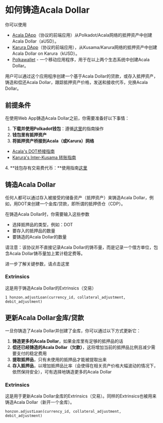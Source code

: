 # 如何铸造Acala Dollar

你可以使用&#x20;

* [Acala DApp](https://apps.acala.network/vault)（协议的前端应用）从Polkadot/Acala网络的抵押资产中创建Acala Dollar（aUSD）。&#x20;
* [Karura DApp](https://apps.karura.network/vault)（协议的前端应用），从Kusama/Karura网络的抵押资产中创建Acala Dollar on Karura（kUSD）。&#x20;
* [Polkawallet](https://polkawallet.io) - 一个移动应用程序，用于在以上两个生态系统中创建Acala Dollar。&#x20;

用户可以通过这个应用程序创建一个基于Acala Dollar的贷款，或存入抵押资产，铸造和偿还Acala Dollar，跟踪抵押资产价格，发送和接收代币，兑换Acala Dollar。&#x20;

## 前提条件&#x20;

在使用Web App铸造Acala Dollar之前，你需要准备好以下事情：&#x20;

1. **下载并使用Polkadot钱包**：遵循[这里](https://guide.acalaapps.wiki/general/installing-polkadot.js)的指南操作&#x20;
2. **钱包里有抵押资产**
3. **将抵押资产桥接到Acala（或Karura）网络**&#x20;

* [Acala's DOT桥接指南](https://app.gitbook.com/s/X0fjyKavAAozAGhuu7sU/ru-men/acala-wang-luo/acalas-dot-qiao)&#x20;
* [Karura's Inter-Kusama 转账指南](https://app.gitbook.com/s/X0fjyKavAAozAGhuu7sU/ru-men/karura-wang-luo/karura-de-nei-bu-zhuan-zhang)&#x20;

&#x20;  4\. **钱包存有交易费代币：**使用指南[这里](https://app.gitbook.com/s/X0fjyKavAAozAGhuu7sU/le-jie-acala/ling-huo-de-shou-xu-fei)&#x20;

## 铸造Acala Dollar&#x20;

任何人都可以通过存入被接受的储备资产（抵押资产）来铸造Acala Dollar，例如，用DOT来创建一个金库/贷款，即所谓的抵押债仓（CDP）。&#x20;

在铸造Acala Dollar时，你需要输入这些参数

* 选择抵押品的类型，例如：DOT&#x20;
* 要存入的抵押品的数量 &#x20;
* 要铸造的Acala Dollar的数量

请注意：该协议并不直接记录Acala Dollar的铸币量，而是记录一个借方单位，包含Acala Dollar铸币量加上累计稳定费等。&#x20;

进一步了解关键参数，请点击这里

### Extrinsics

这是用于铸造Acala Dollar的Extrinsics（交易）

&#x20; `1 honzon.adjustLoan(currency_id, collateral_adjustment, debit_adjustment)`&#x20;

## 更新Acala Dollar金库/贷款&#x20;

一旦你铸造了Acala Dollar并创建了金库，你可以通过以下方式更新它：

1. **铸造更多的Acala Dollar**，如果金库里有足够的抵押品的话&#x20;
2. **偿还已经铸造的Acala Dollar（欠款）**，这将增加当前的抵押品比例且减少需要支付的稳定费用&#x20;
3. **提取抵押品**，只有未使用的抵押品才能被提取出来&#x20;
4. **存入抵押品**，以增加抵押品比率（会使得在相关资产价格大幅波动的情况下，依然保持安全），可有选择地铸造更多的Acala Dollar&#x20;

### Extrinsics&#x20;

这是用于更新Acala Dollar金库的Extrinsics（交易）。同样的Extrinsics也被用来铸造Acala Dollar（新开一个金库）。

```
honzon.adjustLoan(currency_id, collateral_adjustment, debit_adjustment)
```
